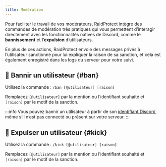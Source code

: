 ```yaml
---
title: Modération
---
```


Pour faciliter le travail de vos modérateurs, RaidProtect intègre des commandes de modération très pratiques qui vous permettent d’interagir directement avec les fonctionnalités natives de Discord, comme le **bannissement** et l’**expulsion** d’utilisateurs.

En plus de ces actions, RaidProtect envoie des messages privés à l’utilisateur sanctionné pour lui expliquer la raison de sa sanction, et cela est également enregistré dans les logs du serveur pour votre suivi.

## 🔨 Bannir un utilisateur {#ban}

Utilisez la commande :
```/ban [@utilisateur] [raison]```

Remplacez `[@utilisateur]` par la mention ou l’identifiant souhaité et `[raison]` par le motif de la sanction.

:::info
Vous pouvez bannir un utilisateur à partir de son [identifiant Discord](https://dfr.gg/wiki/interface/mode-developpeur), même s’il n’est pas connecté ou présent sur votre serveur.
:::

## 👢 Expulser un utilisateur {#kick}

Utilisez la commande :
```/kick [@utilisateur] [raison]```

Remplacez `[@utilisateur]` par la mention ou l’identifiant souhaité et `[raison]` par le motif de la sanction.